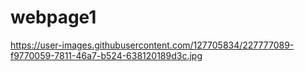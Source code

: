 # webpage1
https://user-images.githubusercontent.com/127705834/227777089-f9770059-7811-46a7-b524-638120189d3c.jpg
